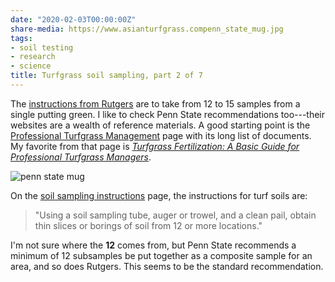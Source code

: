 ```yaml
---
date: "2020-02-03T00:00:00Z"
share-media: https://www.asianturfgrass.compenn_state_mug.jpg
tags:
- soil testing
- research
- science
title: Turfgrass soil sampling, part 2 of 7
---
```


The [instructions from Rutgers](https://www.asianturfgrass.com/2020-02-02-composite-samples-1/) are to take from 12 to 15 samples from a single putting green. I like to check Penn State recommendations too---their websites are a wealth of reference materials. A good starting point is the [Professional Turfgrass Management](https://plantscience.psu.edu/research/centers/turf/extension/professional-turf) page with its long list of documents. My favorite from that page is [*Turfgrass Fertilization: A Basic Guide for Professional Turfgrass Managers*](https://extension.psu.edu/turfgrass-fertilization-a-basic-guide-for-professional-turfgrass-managers).

![penn state mug](penn_state_mug.jpg)

On the [soil sampling instructions](https://agsci.psu.edu/aasl/soil-testing/fertility/soil-sampling-instructions) page, the instructions for turf soils are:

> "Using a soil sampling tube, auger or trowel, and a clean pail, obtain thin slices or borings of soil from 12 or more locations."

I'm not sure where the **12** comes from, but Penn State recommends a minimum of 12 subsamples be put together as a composite sample for an area, and so does Rutgers. This seems to be the standard recommendation.





